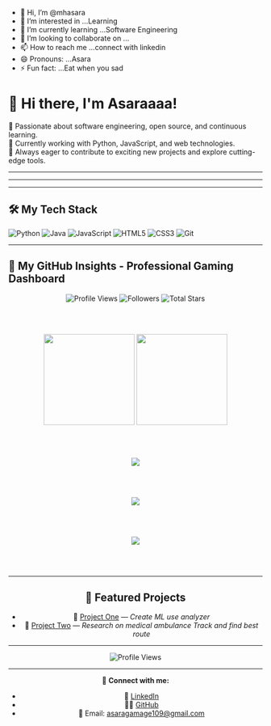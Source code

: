 - 👋 Hi, I’m @mhasara
- 👀 I’m interested in ...Learning
- 🌱 I’m currently learning ...Software Engineering
- 💞️ I’m looking to collaborate on ...
- 📫 How to reach me ...connect with linkedin
- 😄 Pronouns: ...Asara
- ⚡ Fun fact: ...Eat when you sad 

<!---
mhasara/mhasara is a ✨ special ✨ repository because its `README.md` (this file) appears on your GitHub profile.
You can click the Preview link to take a look at your changes.
--->

# 👋 Hi there, I'm Asaraaaa!

🚀 Passionate about software engineering, open source, and continuous learning.  
🌱 Currently working with Python, JavaScript, and web technologies.  
🎯 Always eager to contribute to exciting new projects and explore cutting-edge tools.

---




---



---

## 🛠 My Tech Stack
![Python](https://img.shields.io/badge/-Python-05122A?style=flat&logo=python)
![Java](https://img.shields.io/badge/-Java-05122A?style=flat&logo=java)
![JavaScript](https://img.shields.io/badge/-JavaScript-05122A?style=flat&logo=javascript)
![HTML5](https://img.shields.io/badge/-HTML5-05122A?style=flat&logo=html5)
![CSS3](https://img.shields.io/badge/-CSS3-05122A?style=flat&logo=css3)
![Git](https://img.shields.io/badge/-Git-05122A?style=flat&logo=git)

---

## 🚀 My GitHub Insights - Professional Gaming Dashboard

<div align="center">
  
  <!-- Live Stats Counter with Gaming Theme -->
  <img src="https://komarev.com/ghpvc/?username=mhasara&label=Profile+Views&color=0e75b6&style=flat&labelColor=000000" alt="Profile Views"/>
  <img src="https://img.shields.io/github/followers/mhasara?label=Followers&style=flat&color=0e75b6&labelColor=000000" alt="Followers"/>
  <img src="https://img.shields.io/github/stars/mhasara?affiliations=OWNER%2CCOLLABORATOR&label=Total%20Stars&style=flat&color=0e75b6&labelColor=000000" alt="Total Stars"/>
  
  <br><br>
  
  <!-- Enhanced GitHub Stats with Professional Gaming Look -->
  <img height="180em" src="https://github-readme-stats.vercel.app/api?username=mhasara&show_icons=true&theme=tokyonight&include_all_commits=true&count_private=true&hide_border=true&border_radius=10&bg_color=0D1117&title_color=58A6FF&text_color=C9D1D9&icon_color=79C0FF"/>
  
  <img height="180em" src="https://github-readme-stats.vercel.app/api/top-langs/?username=mhasara&layout=compact&theme=tokyonight&hide_border=true&border_radius=10&bg_color=0D1117&title_color=58A6FF&text_color=C9D1D9&langs_count=8"/>
  
  <br><br>
  
  <!-- GitHub Streak Stats - Auto Updates Daily -->
  <img src="https://streak-stats.demolab.com?user=mhasara&theme=tokyonight-duo&hide_border=true&border_radius=10&date_format=M%20j%5B%2C%20Y%5D&background=0D1117&stroke=58A6FF&ring=79C0FF&fire=FF7B72&currStreakLabel=58A6FF&sideNums=C9D1D9&currStreakNum=79C0FF&sideLabels=C9D1D9"/>
  
  <br><br>
  
  <!-- Activity Graph - Updates in Real-time -->
  <img src="https://github-readme-activity-graph.vercel.app/graph?username=mhasara&theme=github-compact&bg_color=0D1117&color=79C0FF&line=58A6FF&point=FF7B72&area=true&hide_border=true&radius=10"/>
  
  <br><br>
  
  <!-- GitHub Trophies - Updates with Achievements -->
  <img src="https://github-profile-trophy.vercel.app/?username=mhasara&theme=onestar&no-frame=true&no-bg=true&margin-w=4&row=2&column=4&title=Stars,Followers,Commits,Repositories,PullRequest,Issues"/>
  
  <br><br>
  


---


## 🌟 Featured Projects
- 🔧 [Project One]() — *Create ML use analyzer*
- 🚀 [Project Two]() — *Research on medical ambulance Track and find best route*

---



![Profile Views](https://komarev.com/ghpvc/?username=NaduX99&label=PROFILE+VIEWS&color=blue)

---

🔗 **Connect with me:**

- 💼 [LinkedIn](https://www.linkedin.com/in/m-h-asara-60a5362a6)
- 🧑‍💻 [GitHub](https://github.com/mhasara)
- 📧 Email: asaragamage109@gmail.com
